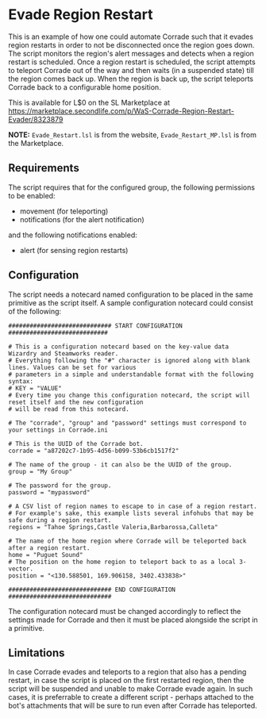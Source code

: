 # Evade Region Restart

This is an example of how one could automate Corrade such that it evades region restarts in order to not be disconnected once the region goes down. The script monitors the region's alert messages and detects when a region restart is scheduled. Once a region restart is scheduled, the script attempts to teleport Corrade out of the way and then waits (in a suspended state) till the region comes back up. When the region is back up, the script teleports Corrade back to a configurable home position.

This is available for L$0 on the SL Marketplace at https://marketplace.secondlife.com/p/WaS-Corrade-Region-Restart-Evader/8323879

**NOTE:** `Evade_Restart.lsl` is from the website, `Evade_Restart_MP.lsl` is from the Marketplace.

## Requirements

The script requires that for the configured group, the following permissions to be enabled:

- movement (for teleporting)
- notifications (for the alert notification)

and the following notifications enabled:

- alert (for sensing region restarts)

## Configuration

The script needs a notecard named configuration to be placed in the same primitive as the script itself. A sample configuration notecard could consist of the following:

```
############################# START CONFIGURATION ############################
 
# This is a configuration notecard based on the key-value data Wizardry and Steamworks reader. 
# Everything following the "#" character is ignored along with blank lines. Values can be set for various 
# parameters in a simple and understandable format with the following syntax: 
# KEY = "VALUE" 
# Every time you change this configuration notecard, the script will reset itself and the new configuration 
# will be read from this notecard.
 
# The "corrade", "group" and "password" settings must correspond to your settings in Corrade.ini
 
# This is the UUID of the Corrade bot.
corrade = "a87202c7-1b95-4d56-b099-53b6cb1517f2"
 
# The name of the group - it can also be the UUID of the group.
group = "My Group"
 
# The password for the group.
password = "mypassword"
 
# A CSV list of region names to escape to in case of a region restart.
# For example's sake, this example lists several infohubs that may be safe during a region restart.
regions = "Tahoe Springs,Castle Valeria,Barbarossa,Calleta"
 
# The name of the home region where Corrade will be teleported back after a region restart.
home = "Puguet Sound"
# The position on the home region to teleport back to as a local 3-vector.
position = "<130.588501, 169.906158, 3402.433838>"
 
############################# END CONFIGURATION #############################
```

The configuration notecard must be changed accordingly to reflect the settings made for Corrade and then it must be placed alongside the script in a primitive.

## Limitations

In case Corrade evades and teleports to a region that also has a pending restart, in case the script is placed on the first restarted region, then the script will be suspended and unable to make Corrade evade again. In such cases, it is preferrable to create a different script - perhaps attached to the bot's attachments that will be sure to run even after Corrade has teleported.
